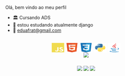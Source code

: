 Olá, bem vindo ao meu perfil
- 🏛 Cursando ADS
- 🌱 estou estudando atualmente django
- 💌 eduafrat@gmail.com
<div style="display: inline_block" align="center"><br>
  <img align="center" alt="Js" height="30" width="40" src="https://raw.githubusercontent.com/devicons/devicon/master/icons/javascript/javascript-plain.svg">
  <img align="center" alt="HTML" height="30" width="40" src="https://raw.githubusercontent.com/devicons/devicon/master/icons/html5/html5-original.svg">
  <img align="center" alt="CSS" height="30" width="40" src="https://raw.githubusercontent.com/devicons/devicon/master/icons/css3/css3-original.svg">
  <img align="center" alt="Python" height="30" width="40" src="https://raw.githubusercontent.com/devicons/devicon/master/icons/python/python-original.svg">
  <img align="center" alt="Java" height="30" width="40" src="https://raw.githubusercontent.com/devicons/devicon/master/icons/java/java-original.svg">
</div>

<div align="center">
  <img height="150" src="https://media.giphy.com/media/M9gbBd9nbDrOTu1Mqx/giphy.gif"  />
</div>

###
<p align="center">
  <img src="http://github-profile-summary-cards.vercel.app/api/cards/stats?username=carloseduardo002&theme=tokyonight" /> <img src="https://github-readme-stats.vercel.app/api?username=carloseduardo002&theme=radical&show_icons=true" />
  <img src="http://github-profile-summary-cards.vercel.app/api/cards/profile-details?username=carloseduardo002&theme=github_dark" />
</p>

<br clear="both">

###
